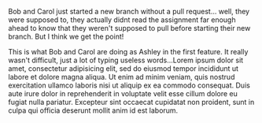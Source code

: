 
Bob and Carol just started a new branch without a pull request... well, they were supposed to, they actually didnt read the assignment far enough ahead to know that they weren't supposed to pull before starting their new branch.  But I think we get the point!

This is what Bob and Carol are doing as Ashley in the first feature.  It really wasn't difficult, just a lot of typing useless words...Lorem ipsum dolor sit amet, consectetur adipisicing elit, sed do eiusmod tempor incididunt ut labore et dolore magna aliqua. Ut enim ad minim veniam, quis nostrud exercitation ullamco laboris nisi ut aliquip ex ea commodo consequat. Duis aute irure dolor in reprehenderit in voluptate velit esse cillum dolore eu fugiat nulla pariatur. Excepteur sint occaecat cupidatat non proident, sunt in culpa qui officia deserunt mollit anim id est laborum.
